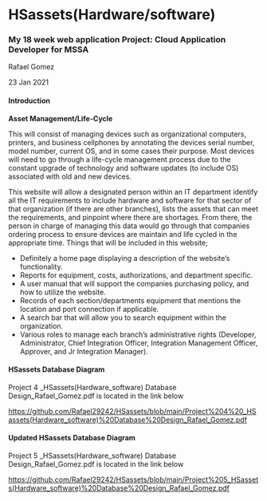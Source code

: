 # HSassets(Hardware/software)
### My 18 week web application Project: Cloud Application Developer for MSSA

Rafael Gomez

23 Jan 2021

#### Introduction
**Asset Management/Life-Cycle** 

This will consist of managing devices such as organizational computers, printers, and business cellphones by annotating the devices serial number, model number, current OS, and in some cases their purpose. Most devices will need to go through a life-cycle management process due to the constant upgrade of technology and software updates (to include OS) associated with old and new devices.

This website will allow a designated person within an IT department identify all the IT requirements to include hardware and software for that sector of that organization (if there are other branches), lists the assets that can meet the requirements, and pinpoint where there are shortages. From there, the person in charge of managing this data would go through that companies ordering process to ensure devices are maintain and life cycled in the appropriate time.
Things that will be included in this website;
+	Definitely a home page displaying a description of the website’s functionality.
+	Reports for equipment, costs, authorizations, and department specific.
+	A user manual that will support the companies purchasing policy, and how to utilize the website.
+	Records of each section/departments equipment that mentions the location and port connection if applicable.
+	A search bar that will allow you to search equipment within the organization.
+	Various roles to manage each branch’s administrative rights (Developer, Administrator, Chief Integration Officer, Integration Management Officer, Approver, and Jr Integration Manager).

#### HSassets Database Diagram

Project 4 _HSassets(Hardware_software) Database Design_Rafael_Gomez.pdf is located in the link below

https://github.com/Rafael29242/HSassets/blob/main/Project%204%20_HSassets(Hardware_software)%20Database%20Design_Rafael_Gomez.pdf

#### Updated HSassets Database Diagram

Project 5 _HSassets(Hardware_software) Database Design_Rafael_Gomez.pdf is located in the link below

https://github.com/Rafael29242/HSassets/blob/main/Project%205_HSassets(Hardware_software)%20Database%20Design_Rafael_Gomez.pdf
